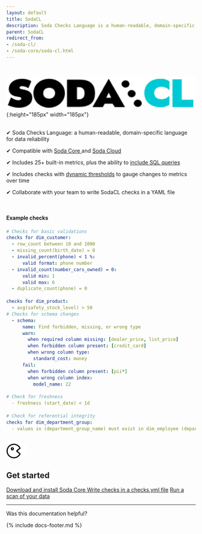 ```yaml
---
layout: default
title: SodaCL 
description: Soda Checks Language is a human-readable, domain-specific language for data reliability. You use SodaCL to define Soda Checks in a checks YAML file.
parent: SodaCL
redirect_from: 
- /soda-cl/
- /soda-core/soda-cl.html
---
```

<!--Linked to UI, access Shlink--><br />

![soda-cl-logo](/assets/images/sodacl-logo.png){:height="185px" width="185px"} 
<br />
<br />

<p>&#10004;  Soda Checks Language: a human-readable, domain-specific language for data reliability<br /></p>
<p>&#10004;  Compatible with <a href="https://docs.soda.io/soda-core/overview-main.html" target="_blank">Soda Core </a> and <a href="https://docs.soda.io/soda-cloud/overview.html">Soda Cloud</a><br /></p>
<p>&#10004;  Includes 25+ built-in metrics, plus the ability to <a href="https://docs.soda.io/soda-cl/user-defined.html">include SQL queries</a><br /></p>
<p>&#10004;  Includes checks with <a href="https://docs.soda.io/soda-cl/numeric-metrics.html#fixed-and-dynamic-thresholds">dynamic thresholds</a> to gauge changes to metrics over time<br /></p>
<p>&#10004;  Collaborate with your team to write SodaCL checks in a YAML file<br /></p>
<br />


#### Example checks
```yaml
# Checks for basic validations
checks for dim_customer:
  - row_count between 10 and 1000
  - missing_count(birth_date) = 0
  - invalid_percent(phone) < 1 %:
      valid format: phone number
  - invalid_count(number_cars_owned) = 0:
      valid min: 1
      valid max: 6
  - duplicate_count(phone) = 0

checks for dim_product:
  - avg(safety_stock_level) > 50
# Checks for schema changes
  - schema:
      name: Find forbidden, missing, or wrong type
      warn:
        when required column missing: [dealer_price, list_price]
        when forbidden column present: [credit_card]
        when wrong column type:
          standard_cost: money
      fail:
        when forbidden column present: [pii*]
        when wrong column index:
          model_name: 22

# Check for freshness 
  - freshness (start_date) < 1d

# Check for referential integrity
checks for dim_department_group:
  - values in (department_group_name) must exist in dim_employee (department_name)
```
<br />

<div class="docs-html-content">
    <section class="docs-section" style="padding-top:0">
        <div class="docs-section-row">
            <div class="docs-grid-3cols">
                <div>
                    <img src="/assets/images/icons/icon-pacman@2x.png" width="54" height="40">
                    <h2>Get started</h2>
                    <a href="https://docs.soda.io/soda-core/installation.html" target="_blank">Download and install Soda Core </a> 
                    <a href="https://docs.soda.io/soda-core/configuration.html" target="_blank">Write checks in a checks.yml file</a>
                    <a href="https://docs.soda.io/soda-core/scan-core.html" target="_blank">Run a scan of your data</a>
                </div>
            </div>
        </div>        
    </section>
</div>


---

Was this documentation helpful?

<!-- LikeBtn.com BEGIN -->
<span class="likebtn-wrapper" data-theme="tick" data-i18n_like="Yes" data-ef_voting="grow" data-show_dislike_label="true" data-counter_zero_show="true" data-i18n_dislike="No"></span>
<script>(function(d,e,s){if(d.getElementById("likebtn_wjs"))return;a=d.createElement(e);m=d.getElementsByTagName(e)[0];a.async=1;a.id="likebtn_wjs";a.src=s;m.parentNode.insertBefore(a, m)})(document,"script","//w.likebtn.com/js/w/widget.js");</script>
<!-- LikeBtn.com END -->

{% include docs-footer.md %}